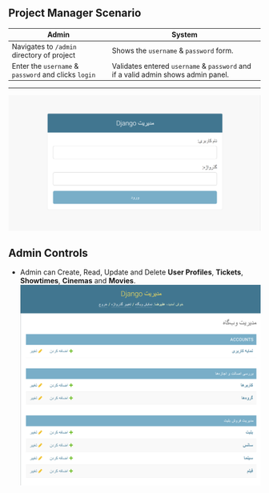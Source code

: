 ## Project Manager Scenario

Admin  | System
------------- | -------------
Navigates to `/admin` directory of project  | Shows the `username` & `password` form.
Enter the `username` & `password` and clicks `login` | Validates entered `username` & `password` and if a valid admin shows admin panel.
----
![img.png](Images/Admin_login.png)


## Admin Controls
* Admin can Create, Read, Update and Delete **User Profiles**, **Tickets**, **Showtimes**, **Cinemas** and **Movies**.
![img.png](Images/Admin_panel.png)